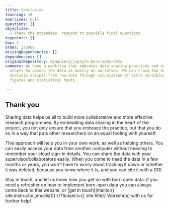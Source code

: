 ```yaml
---
title: Conclusion
teaching: 10
exercises: null
questions: []
objectives:
  - Thank the attendees, respond to possible final questions
keypoints: []
day: 1
order: 275000
missingDependencies: []
dependencies: []
originalRepository: mjaquiery/jspsych-born-open-data
summary: We have a workflow that embraces data sharing practices and enables
  others to access the data as easily as ourselves. We can trace the data in our
  analysis scripts from raw data through calculation of extra varaibles to
  figures and statistical tests.

---
```

## Thank you

Sharing data helps us all to build more collaborative and more effective research programmes.
By embedding data sharing in the heart of the project, you not only ensure that you embrace the practice, but that you do so in a way that puts other researchers on an equal footing with yourself.

This approach will help you in your own work, as well as helping others.
You can easily access your data from another computer without needing to remember your cloud sign-in details.
You can share the data with your supervisor/collaborators easily.
When you come to need the data in a few months or years, you won't have to worry about tracking it down or whether it was deleted, because you know where it is, and you can cite it with a DOI.

Stay in touch, and let us know how you get on with born open data: if you need a refresher on how to implement born-open data you can always come back to this website, or [get in touch](mailto:{{ site.instructor_emails[0] }}?Subject={{ site.title}} Workshop) with us for further help!

